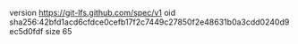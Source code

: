 version https://git-lfs.github.com/spec/v1
oid sha256:42bfd1acd6cfdce0cefb17f2c7449c27850f2e48631b0a3cdd0240d9ec5d0fdf
size 65

